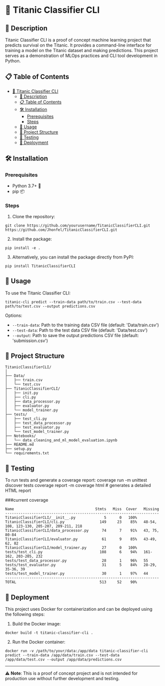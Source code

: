 # 🚢 Titanic Classifier CLI

## 📜 Description
Titanic Classifier CLI is a proof of concept machine learning project that predicts survival on the Titanic. It provides a command-line interface for training a model on the Titanic dataset and making predictions. This project serves as a demonstration of MLOps practices and CLI tool development in Python.

## 📋 Table of Contents
- [🚢 Titanic Classifier CLI](#-titanic-classifier-cli)
  - [📜 Description](#-description)
  - [📋 Table of Contents](#-table-of-contents)
  - [🛠️ Installation](#️-installation)
    - [Prerequisites](#prerequisites)
    - [Steps](#steps)
  - [🚀 Usage](#-usage)
  - [📁 Project Structure](#-project-structure)
  - [🧪 Testing](#-testing)
  - [🚀 Deployment](#-deployment)

## 🛠️ Installation

### Prerequisites
- Python 3.7+ 🐍
- pip 📦

### Steps
1. Clone the repository:
```
git clone https://github.com/yourusername/TitanicClassifierCLI.git
https://github.com/Jhonfel/TitanicClassifierCLI.git
```

2. Install the package:
```
pip install -e .
```
3. Alternatively, you can install the package directly from PyPI:
```
pip install TitanicClassifierCLI
```


## 🚀 Usage

To use the Titanic Classifier CLI:
```
titanic-cli predict --train-data path/to/train.csv --test-data path/to/test.csv --output predictions.csv
```

Options:
- `--train-data`: Path to the training data CSV file (default: 'Data/train.csv')
- `--test-data`: Path to the test data CSV file (default: 'Data/test.csv')
- `--output`: Path to save the output predictions CSV file (default: 'submission.csv')

## 📁 Project Structure
```
TitanicClassifierCLI/
│
├── Data/
│   ├── train.csv
│   └── test.csv
├── TitanicClassifierCLI/
│   ├── init.py
│   ├── cli.py
│   ├── data_processor.py
│   ├── evaluator.py
│   └── model_trainer.py
├── tests/
│   ├── test_cli.py
│   ├── test_data_processor.py
│   ├── test_evaluator.py
│   └── test_model_trainer.py
├── Notebooks/
│   └── data_cleaning_and_ml_model_evaluation.ipynb
├── README.md
├── setup.py
└── requirements.txt
```

## 🧪 Testing

To run tests and generate a coverage report:
coverage run -m unittest discover tests
coverage report -m
coverage html  # generates a detailed HTML report

###current coverage
```
Name                                     Stmts   Miss  Cover   Missing
----------------------------------------------------------------------
TitanicClassifierCLI/__init__.py             5      0   100%
TitanicClassifierCLI/cli.py                149     23    85%   48-54, 108, 123-130, 205-207, 209-211, 218
TitanicClassifierCLI/data_processor.py      74      7    91%   43, 75, 80-84
TitanicClassifierCLI/evaluator.py           61      9    85%   43-49, 62, 82
TitanicClassifierCLI/model_trainer.py       27      0   100%
tests/test_cli.py                          108      6    94%   161-162, 203-205, 232
tests/test_data_processor.py                28      1    96%   55
tests/test_evaluator.py                     31      5    84%   28-29, 35-36, 39
tests/test_model_trainer.py                 30      1    97%   44
----------------------------------------------------------------------
TOTAL                                      513     52    90%
```

## 🚀 Deployment

This project uses Docker for containerization and can be deployed using the following steps:

1. Build the Docker image:
```
docker build -t titanic-classifier-cli .
```

2. Run the Docker container:
```
docker run -v /path/to/your/data:/app/data titanic-classifier-cli predict --train-data /app/data/train.csv --test-data /app/data/test.csv --output /app/data/predictions.csv
```

---

⚠️ **Note**: This is a proof of concept project and is not intended for production use without further development and testing.
